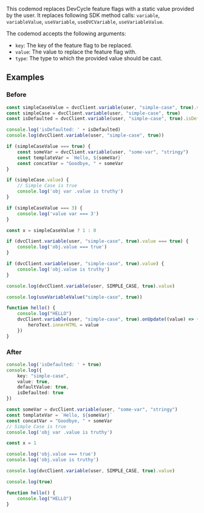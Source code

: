 

This codemod replaces DevCycle feature flags with a static value provided by the user.
It replaces following SDK method calls:  `variable`, `variableValue`, `useVariable`, `useDVCVariable`, `useVariableValue`.

The codemod accepts the following arguments:

- `key`: The key of the feature flag to be replaced.
- `value`: The value to replace the feature flag with.
- `type`: The type to which the provided value should be cast.

## Examples

### Before

```ts
const simpleCaseValue = dvcClient.variable(user, "simple-case", true).value
const simpleCase = dvcClient.variable(user, "simple-case", true)
const isDefaulted = dvcClient.variable(user, "simple-case", true).isDefaulted

console.log('isDefaulted: ' + isDefaulted)
console.log(dvcClient.variable(user, "simple-case", true))

if (simpleCaseValue === true) {
    const someVar = dvcClient.variable(user, "some-var", "stringy")
    const templateVar = `Hello, ${someVar}`
    const concatVar = "Goodbye, " + someVar
}

if (simpleCase.value) {
    // Simple Case is true
    console.log('obj var .value is truthy')
}

if (simpleCaseValue === 3) {
    console.log('value var === 3')
}

const x = simpleCaseValue ? 1 : 0

if (dvcClient.variable(user, "simple-case", true).value === true) {
    console.log('obj.value === true')
}

if (dvcClient.variable(user, "simple-case", true).value) {
    console.log('obj.value is truthy')
}

console.log(dvcClient.variable(user, SIMPLE_CASE, true).value)

console.log(useVariableValue("simple-case", true))

function hello() {
    console.log("HELLO")
    dvcClient.variable(user, "simple-case", true).onUpdate((value) => {
        heroText.innerHTML = value
    })
}
```

### After

```ts
console.log('isDefaulted: ' + true)
console.log({
    key: "simple-case",
    value: true,
    defaultValue: true,
    isDefaulted: true
})

const someVar = dvcClient.variable(user, "some-var", "stringy")
const templateVar = `Hello, ${someVar}`
const concatVar = "Goodbye, " + someVar
// Simple Case is true
console.log('obj var .value is truthy')

const x = 1

console.log('obj.value === true')
console.log('obj.value is truthy')

console.log(dvcClient.variable(user, SIMPLE_CASE, true).value)

console.log(true)

function hello() {
    console.log("HELLO")
}

```

